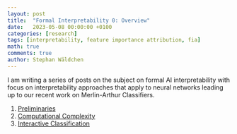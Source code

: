 ```yaml
---
layout: post
title:  "Formal Interpretability 0: Overview"
date:   2023-05-08 00:00:00 +0100
categories: [research]
tags: [interpretability, feature importance attribution, fia]
math: true
comments: true
author: Stephan Wäldchen
---
```


I am writing a series of posts on the subject on formal AI interpretability with focus on interpretability approaches that apply to neural networks leading up to our recent work on Merlin-Arthur Classifiers.

1. <a href="blog/2023/Formal_Interpretability/">Preliminaries</a>
1. <a href="blog/2023/Formal_Interpretability/">Computational Complexity</a>
1. <a href="blog/2023/Merlin-Arhur/">Interactive Classification</a>
